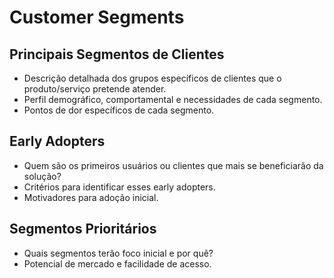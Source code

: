 # Customer Segments

## Principais Segmentos de Clientes

- Descrição detalhada dos grupos específicos de clientes que o produto/serviço pretende atender.
- Perfil demográfico, comportamental e necessidades de cada segmento.
- Pontos de dor específicos de cada segmento.

## Early Adopters

- Quem são os primeiros usuários ou clientes que mais se beneficiarão da solução?
- Critérios para identificar esses early adopters.
- Motivadores para adoção inicial.

## Segmentos Prioritários

- Quais segmentos terão foco inicial e por quê?
- Potencial de mercado e facilidade de acesso.
